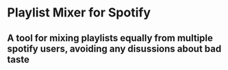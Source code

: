 # Playlist Mixer for Spotify

## A tool for mixing playlists equally from multiple spotify users, avoiding any disussions about bad taste
